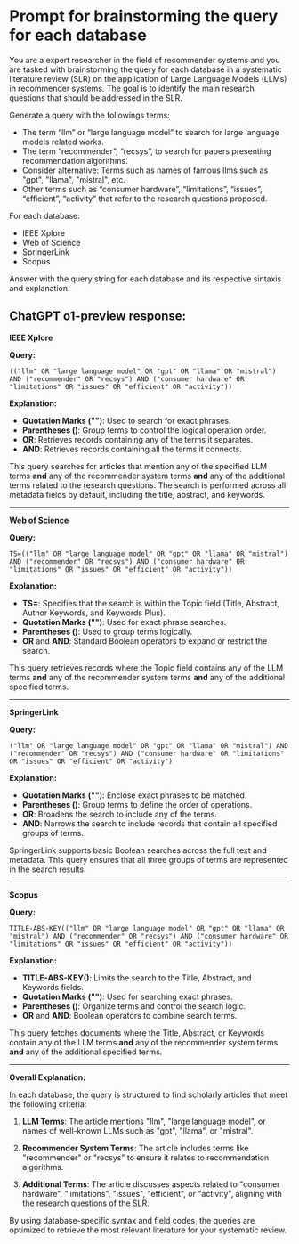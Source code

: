 # Prompt for brainstorming the query for each database

You are a expert researcher in the field of recommender systems and you are tasked with brainstorming the query for each database in a systematic literature review (SLR) on the application of Large Language Models (LLMs) in recommender systems. The goal is to identify the main research questions that should be addressed in the SLR.

Generate a query with the followings terms:

- The term “llm” or “large language model” to search for large language models related works.
- The term “recommender”, “recsys”, to search for papers presenting recommendation algorithms.
- Consider alternative: Terms such as names of famous llms such as "gpt", "llama", "mistral", etc.
- Other terms such as “consumer hardware”, “limitations”, “issues”, “efficient”, “activity” that refer to the research questions proposed.


For each database:

- IEEE Xplore
- Web of Science
- SpringerLink
- Scopus

Answer with the query string for each database and its respective sintaxis and explanation.


## ChatGPT o1-preview response:


**IEEE Xplore**

**Query:**
```
(("llm" OR "large language model" OR "gpt" OR "llama" OR "mistral") AND ("recommender" OR "recsys") AND ("consumer hardware" OR "limitations" OR "issues" OR "efficient" OR "activity"))
```

**Explanation:**

- **Quotation Marks ("")**: Used to search for exact phrases.
- **Parentheses ()**: Group terms to control the logical operation order.
- **OR**: Retrieves records containing any of the terms it separates.
- **AND**: Retrieves records containing all the terms it connects.
  
This query searches for articles that mention any of the specified LLM terms **and** any of the recommender system terms **and** any of the additional terms related to the research questions. The search is performed across all metadata fields by default, including the title, abstract, and keywords.

---

**Web of Science**

**Query:**
```
TS=(("llm" OR "large language model" OR "gpt" OR "llama" OR "mistral") AND ("recommender" OR "recsys") AND ("consumer hardware" OR "limitations" OR "issues" OR "efficient" OR "activity"))
```

**Explanation:**

- **TS=**: Specifies that the search is within the Topic field (Title, Abstract, Author Keywords, and Keywords Plus).
- **Quotation Marks ("")**: Used for exact phrase searches.
- **Parentheses ()**: Used to group terms logically.
- **OR** and **AND**: Standard Boolean operators to expand or restrict the search.

This query retrieves records where the Topic field contains any of the LLM terms **and** any of the recommender system terms **and** any of the additional specified terms.

---

**SpringerLink**

**Query:**
```
("llm" OR "large language model" OR "gpt" OR "llama" OR "mistral") AND ("recommender" OR "recsys") AND ("consumer hardware" OR "limitations" OR "issues" OR "efficient" OR "activity")
```

**Explanation:**

- **Quotation Marks ("")**: Enclose exact phrases to be matched.
- **Parentheses ()**: Group terms to define the order of operations.
- **OR**: Broadens the search to include any of the terms.
- **AND**: Narrows the search to include records that contain all specified groups of terms.

SpringerLink supports basic Boolean searches across the full text and metadata. This query ensures that all three groups of terms are represented in the search results.

---

**Scopus**

**Query:**
```
TITLE-ABS-KEY(("llm" OR "large language model" OR "gpt" OR "llama" OR "mistral") AND ("recommender" OR "recsys") AND ("consumer hardware" OR "limitations" OR "issues" OR "efficient" OR "activity"))
```

**Explanation:**

- **TITLE-ABS-KEY()**: Limits the search to the Title, Abstract, and Keywords fields.
- **Quotation Marks ("")**: Used for searching exact phrases.
- **Parentheses ()**: Organize terms and control the search logic.
- **OR** and **AND**: Boolean operators to combine search terms.

This query fetches documents where the Title, Abstract, or Keywords contain any of the LLM terms **and** any of the recommender system terms **and** any of the additional specified terms.

---

**Overall Explanation:**

In each database, the query is structured to find scholarly articles that meet the following criteria:

1. **LLM Terms**: The article mentions "llm", "large language model", or names of well-known LLMs such as "gpt", "llama", or "mistral".

2. **Recommender System Terms**: The article includes terms like "recommender" or "recsys" to ensure it relates to recommendation algorithms.

3. **Additional Terms**: The article discusses aspects related to "consumer hardware", "limitations", "issues", "efficient", or "activity", aligning with the research questions of the SLR.

By using database-specific syntax and field codes, the queries are optimized to retrieve the most relevant literature for your systematic review.